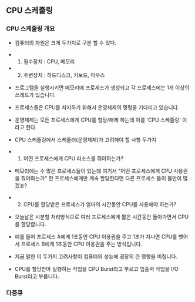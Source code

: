 ## CPU 스케줄링

### CPU 스케줄링 개요

- 컴퓨터의 자원은 크게 두가지로 구분 할 수 있다.
- 1. 필수장치 : CPU, 메모리
- 2. 주변장치 : 하드디스크, 키보드, 마우스

- 프로그램을 실행시키면 메모리에 프로세스가 생성되고 각 프로세스에는 1개 이상의 쓰레드가 있습니다.
- 프로세스들은 CPU를 차지하기 위해서 운영체제의 명령을 기다리고 있습니다.
- 운영체제는 모든 프로세스에게 CPU를 할당/해제 하는데 이를 'CPU 스케줄링' 이라고 한다.

- CPU 스케줄링에서 스케줄러(운영체제)가 고려해야 할 사항 두가지
- 1. 어떤 프로세스에게 CPU 리소스를 줘야하는가?
- 메모리에는 수 많은 프로세스들이 있는데 여기서 "어떤 프로세스에게 CPU 사용권을 줘야하는가" 한 프로세스에게만 계속 할당한다면 다른 프로세스 들이 불만이 많겠죠?
- 2. CPU를 할당받은 프로세스가 얼마의 시간동안 CPU를 사용해야 하는가?
- 오늘날은 시분할 처리방식으로 여러 프로세스에게 짧은 시간동안 돌아가면서 CPU를 할당합니다.
- 예를 들어 프로세스 A에게 1초동안 CPU 이용권을 주고 1초가 지나면 CPU를 뺏어서 프로세스 B에게 1초동안 CPU 이용권을 주는 방식입니다.
- 지금 말한 이 두가지 고려사항이 컴퓨터의 성능에 굉장히 큰 영향을 미칩니다.
- CPU를 할당받아 실행하는 작업을 CPU Burst라고 부르고 입출력 작업을 I/O Burst라고 부릅니다.

### 다중큐
